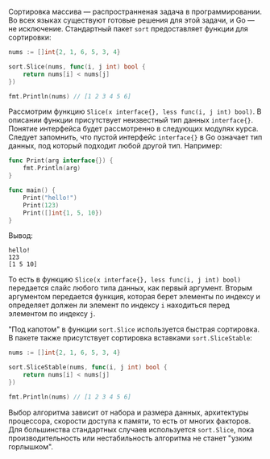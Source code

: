 
Сортировка массива — распространненая задача в программировании. Во всех языках существуют готовые решения для этой задачи, и Go — не исключение. Стандартный пакет `sort` предоставляет функции для сортировки:

```go
nums := []int{2, 1, 6, 5, 3, 4}

sort.Slice(nums, func(i, j int) bool {
	return nums[i] < nums[j]
})

fmt.Println(nums) // [1 2 3 4 5 6]
```

Рассмотрим функцию `Slice(x interface{}, less func(i, j int) bool)`. В описании функции присутствует неизвестный тип данных `interface{}`. Понятие интерфейса будет рассмотренно в следующих модулях курса. Следует запомнить, что пустой интерфейс `interface{}` в Go означает тип данных, под который подходит любой другой тип. Например:

```go
func Print(arg interface{}) {
	fmt.Println(arg)
}

func main() {
	Print("hello!")
	Print(123)
	Print([]int{1, 5, 10})
}
```

Вывод:

```text
hello!
123
[1 5 10]
```

То есть в функцию `Slice(x interface{}, less func(i, j int) bool)` передается слайс любого типа данных, как первый аргумент. Вторым аргументом передается функция, которая берет элементы по индексу и определяет должен ли элемент по индексу `i` находиться перед элементом по индексу `j`.

"Под капотом" в функции `sort.Slice` используется быстрая сортировка. В пакете также присутствует сортировка вставками `sort.SliceStable`:

```go
nums := []int{2, 1, 6, 5, 3, 4}

sort.SliceStable(nums, func(i, j int) bool {
	return nums[i] < nums[j]
})

fmt.Println(nums) // [1 2 3 4 5 6]
```

Выбор алгоритма зависит от набора и размера данных, архитектуры процессора, скорости доступа к памяти, то есть от многих факторов. Для большинства стандартных случаев используется `sort.Slice`, пока производительность или нестабильность алгоритма не станет "узким горлышком".

